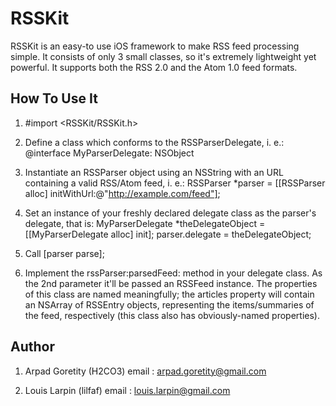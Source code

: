 RSSKit
=========

RSSKit is an easy-to use iOS framework to make RSS feed processing simple. It consists of only 3 small classes, so it's extremely lightweight yet powerful. It supports both the RSS 2.0 and the Atom 1.0 feed formats.

How To Use It
-------------

1. #import <RSSKit/RSSKit.h>

2. Define a class which conforms to the RSSParserDelegate, i. e.: @interface MyParserDelegate: NSObject <RSSParserDelegate> 

3. Instantiate an RSSParser object using an NSString with an URL containing a valid RSS/Atom feed, i. e.: RSSParser *parser = [[RSSParser alloc] initWithUrl:@"http://example.com/feed"];  

4. Set an instance of your freshly declared delegate class as the parser's delegate, that is: 
MyParserDelegate *theDelegateObject = [[MyParserDelegate alloc] init];
parser.delegate = theDelegateObject;

5. Call [parser parse];

6. Implement the rssParser:parsedFeed: method in your delegate class. As the 2nd parameter it'll be passed an RSSFeed instance. The properties of this class are named meaningfully; the articles property will contain an NSArray of RSSEntry objects, representing the items/summaries of the feed, respectively (this class also has obviously-named properties).

Author
------

1. Arpad Goretity (H2CO3)
   email : arpad.goretity@gmail.com

2. Louis Larpin (lilfaf)
   email : louis.larpin@gmail.com
